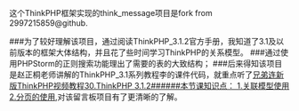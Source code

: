 这个ThinkPHP框架实现的think_message项目是fork from 2997215859@github.

###为了较好理解该项目，通过阅读ThinkPHP_3.1.2官方手册，我知道了3.1及以前版本的框架大体结构，并且花了些时间学习ThinkPHP的关系模型。
###通过使用PHPStorm的正则搜索功能理出了需要的表的大致结构；
###后来得知该项目是赵正桐老师讲解的ThinkPHP_3.1系列教程李的课件代码，就重点听了<a href="http://www.tudou.com/programs/view/Tk3V2dYt16w/?spm=0.0.Tk3V2dYt16w.A.2J3UuQ">兄弟连新版ThinkPHP视频教程30.ThinkPHP 3.1.2######本节课知识点： 1.关联模型使用 2.分页的使用</a>,对该留言板项目有了更清晰的了解。


